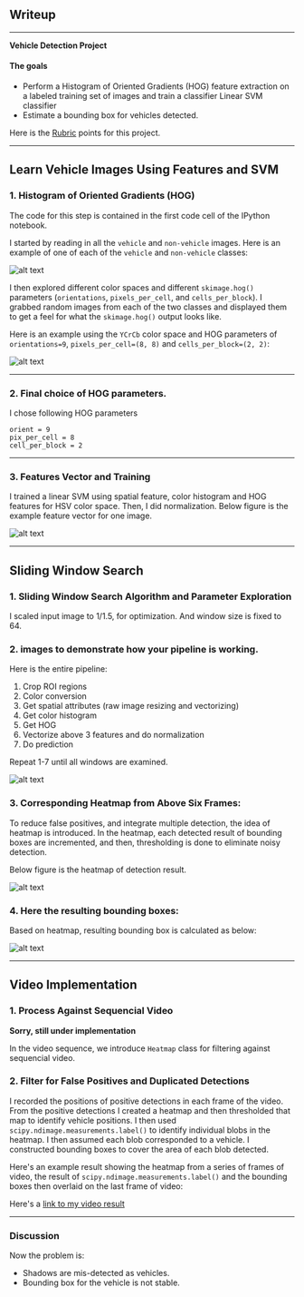 ## Writeup

---

**Vehicle Detection Project**

#### The goals

* Perform a Histogram of Oriented Gradients (HOG) feature extraction on a labeled training set of images and train a classifier Linear SVM classifier
* Estimate a bounding box for vehicles detected.

[image1]: ./output_images/Car_NotCar.png
[image2]: ./output_images/HOG.png
[image3]: ./output_images/features.png
[image4]: ./output_images/DetectionResult.png
[image5]: ./output_images/heatmap.png
[image6]: ./output_images/final_res.png
[video1]: ./project_video.mp4

Here is the [Rubric](https://review.udacity.com/#!/rubrics/513/view) points for this project.

---
## Learn Vehicle Images Using Features and SVM

### 1. Histogram of Oriented Gradients (HOG)

The code for this step is contained in the first code cell of the IPython notebook.

I started by reading in all the `vehicle` and `non-vehicle` images.  Here is an example of one of each of the `vehicle` and `non-vehicle` classes:

![alt text][image1]


I then explored different color spaces and different `skimage.hog()` parameters (`orientations`, `pixels_per_cell`, and `cells_per_block`).  I grabbed random images from each of the two classes and displayed them to get a feel for what the `skimage.hog()` output looks like.

Here is an example using the `YCrCb` color space and HOG parameters of `orientations=9`, `pixels_per_cell=(8, 8)` and `cells_per_block=(2, 2)`:

![alt text][image2]

***

### 2. Final choice of HOG parameters.
I chose following HOG parameters

```
orient = 9
pix_per_cell = 8
cell_per_block = 2
```

***

### 3. Features Vector and Training

I trained a linear SVM using spatial feature, color histogram and HOG features for HSV color space.
Then, I did normalization. Below figure is the example feature vector for one image.

![alt text][image3]

***

## Sliding Window Search

### 1. Sliding Window Search Algorithm and Parameter Exploration
I scaled input image to $1/1.5$, for optimization. And window size is fixed to 64.



### 2.  images to demonstrate how your pipeline is working.

Here is the entire pipeline:


1. Crop ROI regions
2. Color conversion
3. Get spatial attributes (raw image resizing and vectorizing)
4. Get color histogram
5. Get HOG
6. Vectorize above 3 features and do normalization
7. Do prediction

Repeat 1-7 until all windows are examined.

![alt text][image4]

### 3. Corresponding Heatmap from Above Six Frames:
To reduce false positives, and integrate multiple detection, the idea of heatmap is introduced. In the heatmap, each detected result of bounding boxes are incremented, and then, thresholding is done to eliminate noisy detection.

Below figure is the heatmap of detection result.

![alt text][image5]

### 4. Here the resulting bounding boxes:
Based on heatmap, resulting bounding box is calculated as below:

![alt text][image6]


---

## Video Implementation

### 1. Process Against Sequencial Video
<b>Sorry, still under implementation</b>

In the video sequence, we introduce `Heatmap` class for filtering against sequencial video.


### 2. Filter for False Positives and Duplicated Detections

I recorded the positions of positive detections in each frame of the video.  From the positive detections I created a heatmap and then thresholded that map to identify vehicle positions.  I then used `scipy.ndimage.measurements.label()` to identify individual blobs in the heatmap.  I then assumed each blob corresponded to a vehicle.  I constructed bounding boxes to cover the area of each blob detected.  

Here's an example result showing the heatmap from a series of frames of video, the result of `scipy.ndimage.measurements.label()` and the bounding boxes then overlaid on the last frame of video:

Here's a [link to my video result](./project_video.mp4)


---

### Discussion

Now the problem is:

* Shadows are mis-detected as vehicles.
* Bounding box for the vehicle is not stable.

